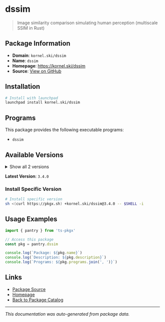 # dssim

> Image similarity comparison simulating human perception (multiscale SSIM in Rust)

## Package Information

- **Domain**: `kornel.ski/dssim`
- **Name**: `dssim`
- **Homepage**: https://kornel.ski/dssim
- **Source**: [View on GitHub](https://github.com/pkgxdev/pantry/tree/main/projects/kornel.ski/dssim/package.yml)

## Installation

```bash
# Install with launchpad
launchpad install kornel.ski/dssim
```

## Programs

This package provides the following executable programs:

- `dssim`

## Available Versions

<details>
<summary>Show all 2 versions</summary>

- `3.4.0`, `3.2.3`

</details>

**Latest Version**: `3.4.0`

### Install Specific Version

```bash
# Install specific version
sh <(curl https://pkgx.sh) +kornel.ski/dssim@3.4.0 -- $SHELL -i
```

## Usage Examples

```typescript
import { pantry } from 'ts-pkgx'

// Access this package
const pkg = pantry.dssim

console.log(`Package: ${pkg.name}`)
console.log(`Description: ${pkg.description}`)
console.log(`Programs: ${pkg.programs.join(', ')}`)
```

## Links

- [Package Source](https://github.com/pkgxdev/pantry/tree/main/projects/kornel.ski/dssim/package.yml)
- [Homepage](https://kornel.ski/dssim)
- [Back to Package Catalog](../../../package-catalog.md)

---

*This documentation was auto-generated from package data.*
